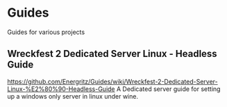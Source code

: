 # Guides
Guides for various projects

## Wreckfest 2 Dedicated Server Linux - Headless Guide
https://github.com/Energritz/Guides/wiki/Wreckfest-2-Dedicated-Server-Linux-%E2%80%90-Headless-Guide
A Dedicated server guide for setting up a windows only server in linux under wine.

